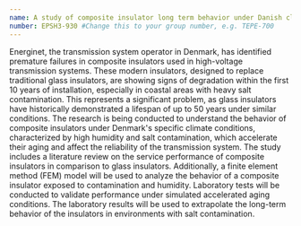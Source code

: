 ```yaml
---
name: A study of composite insulator long term behavior under Danish climate conditions. #Change this to the name of your presentation
number: EPSH3-930 #Change this to your group number, e.g. TEPE-700
---
```

Energinet, the transmission system operator in Denmark, has identified premature failures in composite insulators used in high-voltage transmission systems. These modern insulators, designed to replace traditional glass insulators, are showing signs of degradation within the first 10 years of installation, especially in coastal areas with heavy salt contamination. This represents a significant problem, as glass insulators have historically demonstrated a lifespan of up to 50 years under similar conditions. The research is being conducted to understand the behavior of composite insulators under Denmark's specific climate conditions, characterized by high humidity and salt contamination, which accelerate their aging and affect the reliability of the transmission system. The study includes a literature review on the service performance of composite insulators in comparison to glass insulators. Additionally, a finite element method (FEM) model will be used to analyze the behavior of a composite insulator exposed to contamination and humidity. Laboratory tests will be conducted to validate performance under simulated accelerated aging conditions. The laboratory results will be used to extrapolate the long-term behavior of the insulators in environments with salt contamination.

